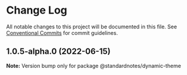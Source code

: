 # Change Log

All notable changes to this project will be documented in this file.
See [Conventional Commits](https://conventionalcommits.org) for commit guidelines.

## 1.0.5-alpha.0 (2022-06-15)

**Note:** Version bump only for package @standardnotes/dynamic-theme

